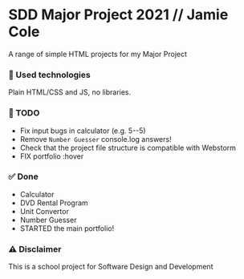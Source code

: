 # SDD Major Project 2021 // Jamie Cole 
A range of simple HTML projects for my Major Project


### 🚀 Used technologies
Plain HTML/CSS and JS, no libraries.

### 📝 TODO
- Fix input bugs in calculator (e.g. 5--5)
- Remove `Number Guesser` console.log answers!
- Check that the project file structure is compatible with Webstorm
- FIX portfolio :hover

### ✅ Done 
- Calculator
- DVD Rental Program
- Unit Convertor
- Number Guesser
- STARTED the main portfolio!

### ⚠️ Disclaimer
This is a school project for Software Design and Development
